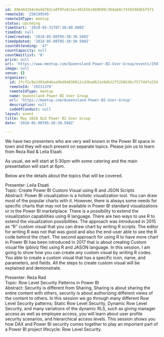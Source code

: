 ```yaml
---
id: 496444284c6e4d783ca0f9fa0c5ec48165bc669b99c36dab0c743d340db5f5f1
remoteId: '250199545'
remoteIdType: meetup
status: upcoming
timeStart: '2018-05-31T07:30:00.000Z'
timeEnd: null
timeCreated: '2018-05-08T05:38:30.508Z'
timeUpdated: '2018-05-08T05:38:30.508Z'
countAttending: '47'
countCapacity: null
countWaitlist: '0'
price: null
url: 'https://www.meetup.com/Queensland-Power-BI-User-Group/events/250199545/'
image: null
venue: {}
organizer:
  id: 1fcf2c8e2d91e046aa9bd9d830012cd3bad621e9db22f5358636cf577d4fa234
  remoteId: '19231378'
  remoteIdType: meetup
  name: Queensland Power BI User Group
  url: 'https://meetup.com/Queensland-Power-BI-User-Group'
  description: null
  codeOfConduct: null
layout: event
title: May 2018 QLD Power BI User Group
date: '2018-05-08T05:38:30.508Z'

---
```

<p>We have two presenters who are very well known in the Power BI space in town and they will each present on separate topics. Please join us to learn from Reza Rad &amp; Leila Etaati.</p> <p>As usual, we will start at 5:30pm with some catering and the main presentation will start at 6pm.</p> <p>Below are the details about the topics that will be covered.</p> <p>Presenter: Leila Etaati<br/>Topic: Create Power BI Custom Visual using R and JSON Scripts<br/>Abstract: Power BI visualization is a holistic visualization tool. You can draw most of the popular charts with it. However, there is always some needs for specific charts that may not be available in Power BI standard visualizations or in the Power BI marketplace. There is a possibility to extend the visualization capabilities using R language. There are two ways to use R to extend the visualization possibilities. The approach was introduced in 2015 as “R” custom visual that you can draw chart by writing R scripts. The editor for writing R was not that was good and also the end-user able to see the R code behind the chart. The second approach for using R to have more chart in Power BI has been introduced in 2017 that is about creating Custom visual file (pbiviz file) using R and JASON language. In this session, I am going to show how you can create any custom visual by writing R codes. You able to create a custom visual that has a specific icon, name, and parameters, and fields. All the steps to create custom visual will be explained and demonstrate.</p> <p>Presenter: Reza Rad<br/>Topic: Row Level Security Patterns in Power BI<br/>Abstract: Security is different from Sharing, Sharing is about sharing the entire content with others, security is about authorizing different views of the content to others. In this session we go through many different Row Level Security patterns; Static Row Level Security, Dynamic Row Level Security, and many variations of the dynamic RLS, such as giving manager access as well as employee access, you will learn about user profile security scenarios, and hierarchical access levels. This session shows you how DAX and Power BI security comes together to play an important part of a Power BI project lifecycle: Row Level Security.</p>
